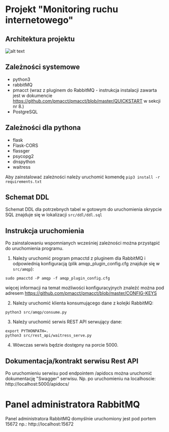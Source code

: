 # Projekt "Monitoring ruchu internetowego"

## Architektura projektu 

![alt text](https://github.com/szymonsadowski3/odis/doc/img/diagram.png "Architecture diagram")

## Zależności systemowe

- python3
- rabbitMQ
- pmacct (wraz z pluginem do RabbitMQ - instrukcja instalacji zawarta jest w dokumencie https://github.com/pmacct/pmacct/blob/master/QUICKSTART w sekcji nr 8.)
- PostgreSQL

## Zależności dla pythona

- flask
- Flask-CORS
- flassger
- psycopg2
- dnspython
- waitress

Aby zainstalować zależności należy uruchomić komendę `pip3 install -r requirements.txt`

## Schemat DDL

Schemat DDL dla potrzebnych tabel w gotowym do uruchomienia skrypcie SQL znajduje się w lokalizacji `src/ddl/ddl.sql`

## Instrukcja uruchomienia

Po zainstalowaniu wspomnianych wcześniej zależności można przystąpić do uruchomienia programu.

1. Należy uruchomić program pmacctd z pluginem dla RabbitMQ i odpowiednią konfiguracją (plik amqp_plugin_config.cfg znajduje się w `src/amqp`):

`sudo pmacctd -P amqp -f amqp_plugin_config.cfg` 

więcej informacji na temat możliwości konfiguracyjnych znaleźć można pod adresem https://github.com/pmacct/pmacct/blob/master/CONFIG-KEYS

2. Należy uruchomić klienta konsumującego dane z kolejki RabbitMQ:

`python3 src/amqp/consume.py`

3. Należy uruchomić serwis REST API serwujący dane:

```
export PYTHONPATH=.
python3 src/rest_api/waitress_serve.py
```

4. Wówczas serwis będzie dostępny na porcie 5000.

## Dokumentacja/kontrakt serwisu Rest API

Po uruchomieniu serwisu pod endpointem /apidocs można uruchomić dokumentację "Swagger" serwisu.
Np. po uruchomieniu na localhoscie: http://localhost:5000/apidocs/

# Panel administratora RabbitMQ

Panel administratora RabbitMQ domyślnie uruchomiony jest pod portem 15672 np.:
http://localhost:15672
